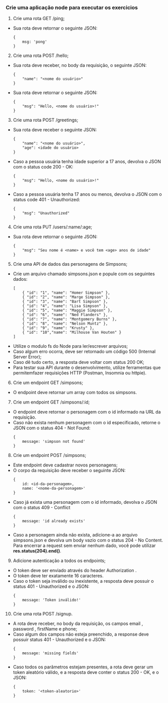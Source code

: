 ### Crie uma aplicação node para executar os exercicios

1. Crie uma rota GET /ping;
- Sua rota deve retornar o seguinte JSON:
    ```
    { 
        msg: 'pong'
    }
    ```
2. Crie uma rota POST /hello;
- Sua rota deve receber, no body da requisição, o seguinte JSON:
    ```
    { 
        "name": "<nome do usuário>"
    }
    ```
- Sua rota deve retornar o seguinte JSON:
    ```
    { 
        "msg": "Hello, <nome do usuário>!"
    }
    ```

3. Crie uma rota POST /greetings;
- Sua rota deve receber o seguinte JSON:
    ```
    { 
        "name": "<nome do usuário>",
        "age": <idade do usuário>
    }
    ```
- Caso a pessoa usuária tenha idade superior a 17 anos, devolva o JSON com o status code 200 - OK:
    ```
    { 
        "msg": "Hello, <nome do usuário>!"
    }
    ```
- Caso a pessoa usuária tenha 17 anos ou menos, devolva o JSON com o status code 401 - Unauthorized:
    ```
    { 
        "msg": "Unauthorized"
    }
    ```
4. Crie uma rota PUT /users/:name/:age;
- Sua rota deve retornar o seguinte JSON: 
    ```
    { 
        "msg": "Seu nome é <name> e você tem <age> anos de idade"
    }
    ```
5. Crie uma API de dados das personagens de Simpsons;
- Crie um arquivo chamado simpsons.json e popule com os seguintes dados:
    ```
    [
        { "id": "1", "name": "Homer Simpson" },
        { "id": "2", "name": "Marge Simpson" },
        { "id": "3", "name": "Bart Simpson" },
        { "id": "4", "name": "Lisa Simpson" },
        { "id": "5", "name": "Maggie Simpson" },
        { "id": "6", "name": "Ned Flanders" },
        { "id": "7", "name": "Montgomery Burns" },
        { "id": "8", "name": "Nelson Muntz" },
        { "id": "9", "name": "Krusty" },
        { "id": "10","name": "Milhouse Van Houten" }
    ]
    ```
- Utilize o modulo fs do Node para ler/escrever arquivos;
- Caso algum erro ocorra, deve ser retornado um código 500 (Internal Server Error);
- Caso dê tudo certo, a resposta deve voltar com status 200 OK;
- Para testar sua API durante o desenvolvimento, utilize ferramentas que permitemfazer requisições HTTP (Postman, Insomnia ou httpie).
6. Crie um endpoint GET /simpsons;
- O endpoint deve retornar um array com todos os simpsons.
7. Crie um endpoint GET /simpsons/:id;
- O endpoint deve retornar o personagem com o id informado na URL da requisição.
- Caso não exista nenhum personagem com o id especificado, retorne o JSON com o status 404 - Not Found:
    ```
    { 
        message: 'simpson not found'
    }
    ```
8. Crie um endpoint POST /simpsons;
- Este endpoint deve cadastrar novos personagens;
- O corpo da requisição deve receber o seguinte JSON: 
    ```
    { 
        id: <id-da-personagem>,
        name: '<nome-da-personagem>'
    }
    ```
- Caso já exista uma personagem com o id informado, devolva o JSON com o status 409 - Conflict
    ```
    { 
        message: 'id already exists'
    } 
    ```
- Caso a personagem ainda não exista, adicione-a ao arquivo simpsons.json e devolva um body vazio com o status 204 - No Content. Para encerrar a request sem enviar nenhum dado, você pode utilizar **res.status(204).end()**.

9. Adicione autenticação a todos os endpoints;
- O token deve ser enviado através do header Authorization .
- O token deve ter exatamente 16 caracteres.
- Caso o token seja inválido ou inexistente, a resposta deve possuir o status 401 - Unauthorized e o JSON:
    ```
    { 
        message: 'Token inválido!'
    }
    ```
10. Crie uma rota POST /signup.

- A rota deve receber, no body da requisição, os campos email , password , firstName e phone;
- Caso algum dos campos não esteja preenchido, a response deve possuir status 401 - Unauthorized e o JSON:
    ```
    { 
        message: 'missing fields'
    }
    ```
- Caso todos os parâmetros estejam presentes, a rota deve gerar um token aleatório válido, e a resposta deve conter o status 200 - OK, e o JSON:
    ```
    {
        token: '<token-aleatorio>'
    }
    ```